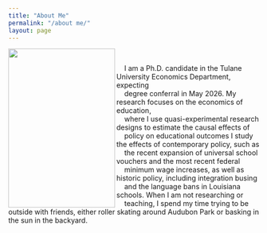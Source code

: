 ```yaml
---
title: "About Me"
permalink: "/about me/"
layout: page
---
```


<img width="214" height="320" align="left" alt="" src="https://github.com/user-attachments/assets/2807f22c-da19-40e1-973d-6cc66523914a" />

<br>

&nbsp; &nbsp; I am a Ph.D. candidate in the Tulane University Economics Department, expecting \
&nbsp; &nbsp; degree conferral in May 2026. My research focuses on the economics of education, \
&nbsp; &nbsp; where I use quasi-experimental research designs to estimate the causal effects of \
&nbsp; &nbsp; policy on educational outcomes I study the effects of contemporary policy, such as \
&nbsp; &nbsp; the recent expansion of universal school vouchers and the most recent federal \
&nbsp; &nbsp; minimum wage increases, as well as historic policy, including integration busing \
&nbsp; &nbsp; and the language bans in Louisiana schools. When I am not researching or \
&nbsp; &nbsp; teaching, I spend my time trying to be outside with friends, either roller skating around Audubon Park or basking in the sun in the backyard. 

